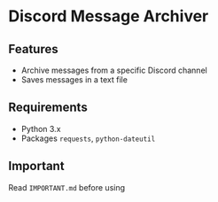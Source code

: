 # Discord Message Archiver

## Features
- Archive messages from a specific Discord channel
- Saves messages in a text file

## Requirements
- Python 3.x
- Packages `requests`, `python-dateutil`

## Important
Read `IMPORTANT.md` before using
